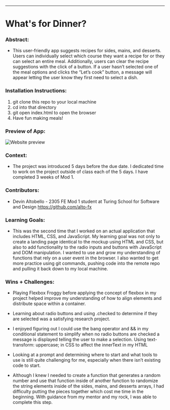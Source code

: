 
______________________________________________________  

# What's for Dinner? 

### Abstract:
- This user-friendly app suggests recipes for sides, mains, and desserts. Users can individually select which course they want a recipe for or they can select an entire meal. Additionally, users can clear the recipe suggestions with the click of a button. If a user hasn’t selected one of the meal options and clicks the “Let’s cook” button, a message will appear letting the user know they first need to select a dish.



### Installation Instructions:
1. git clone this repo to your local machine
2. cd into that directory
3. git open index.html to open the browser
4. Have fun making meals!


### Preview of App:
![Website preview](assets/Screenshot%202023-05-28%20at%205.23.04%20PM.png)

### Context:
- The project was introduced 5 days before the due date. I dedicated time to work on the project outside of class each of the 5 days. I have completed 3 weeks of Mod 1.


### Contributors:
- Devin Altobello - 2305 FE Mod 1 student at Turing School for Software and Design https://github.com/alto-fx


### Learning Goals:
- This was the second time that I worked on an actual application that includes HTML, CSS, and JavaScript. My learning goal was not only to create a landing page identical to the mockup using HTML and CSS, but also to add functionality to the radio inputs and buttons with JavaScript and DOM manipulation. I wanted to use and grow my understanding of functions that rely on a user event in the browser. I also wanted to get more practice using git commands, pushing code into the remote repo and pulling it back down to my local machine.


### Wins + Challenges:
- Playing Flexbox Froggy before applying the concept of flexbox in my project helped improve my understanding of how to align elements and distribute space within a container. 
- Learning about radio buttons and using .checked to determine if they are selected was a satisfying research project.
- I enjoyed figuring out I could use the bang operator and && in my conditional statement to simplify when no radio buttons are checked a message is displayed telling the user to make a selection.
Using text-transform: uppercase; in CSS to affect the innerText in my HTML

- Looking at a prompt and determining where to start and what tools to use is still quite challenging for me, especially when there isn’t existing code to start. 
- Although I knew I needed to create a function that generates a random number and use that function inside of another function to randomize the string elements inside of the sides, mains, and desserts arrays, I had difficulty putting the pieces together which cost me time in the beginning. With guidance from my mentor and my rock, I was able to complete this step.
